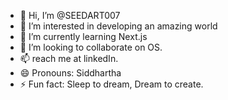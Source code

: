 - 👋 Hi, I’m @SEEDART007
- 👀 I’m interested in developing an amazing world
- 🌱 I’m currently learning Next.js
- 💞️ I’m looking to collaborate on OS.
- 📫 reach me at linkedIn.
- 😄 Pronouns: Siddhartha
- ⚡ Fun fact: Sleep to dream, Dream to create.

<!---
SEEDART007/SEEDART007 is a ✨ special ✨ repository because its `README.md` (this file) appears on your GitHub profile.
You can click the Preview link to take a look at your changes.
--->
